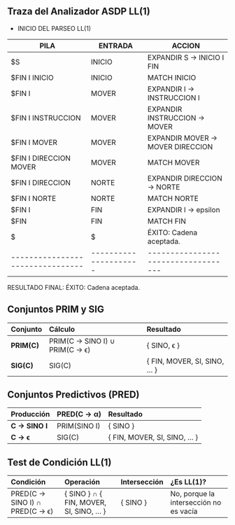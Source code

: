 ## Traza del Analizador ASDP LL(1)
 - INICIO DEL PARSEO LL(1) 

|PILA                            | ENTRADA             | ACCION                            |
|--------------------------------|---------------------|-----------------------------------|
|$S                              | INICIO              | EXPANDIR S -> INICIO I FIN        |
|$FIN I INICIO                   | INICIO              | MATCH INICIO                      |
|$FIN I                          | MOVER               | EXPANDIR I -> INSTRUCCION I       |
|$FIN I INSTRUCCION              | MOVER               | EXPANDIR INSTRUCCION -> MOVER     |
|$FIN I MOVER                    | MOVER               | EXPANDIR MOVER -> MOVER DIRECCION |
|$FIN I DIRECCION MOVER          | MOVER               | MATCH MOVER                       |
|$FIN I DIRECCION                | NORTE               | EXPANDIR DIRECCION -> NORTE       |
|$FIN I NORTE                    | NORTE               | MATCH NORTE                       |
|$FIN I                          | FIN                 | EXPANDIR I -> epsilon             |
|$FIN                            | FIN                 | MATCH FIN                         |
|$                               | $                   | ÉXITO: Cadena aceptada.           |
|--------------------------------|---------------------|-----------------------------------|
RESULTADO FINAL: ÉXITO: Cadena aceptada.

## Conjuntos PRIM y SIG

| **Conjunto** | **Cálculo**                      | **Resultado**               |
| :----------- | :------------------------------- | :-------------------------- |
| **PRIM(C)**  | PRIM(C → SINO I) ∪ PRIM(C → ϵ)   | { SINO, ϵ }                 |
| **SIG(C)**   | SIG(C)                           | { FIN, MOVER, SI, SINO, … } |

## Conjuntos Predictivos (PRED)

| **Producción** | **PRED(C → α)** | **Resultado**               |
| :------------- | :-------------- | :-------------------------- |
| **C → SINO I** | PRIM(SINO I)    | { SINO }                    |
| **C → ϵ**      | SIG(C)          | { FIN, MOVER, SI, SINO, … } |

## Test de Condición LL(1)

| **Condición**                  | **Operación**                          | **Intersección** | **¿Es LL(1)?**                           |
| :----------------------------- | :------------------------------------- | :--------------- | :--------------------------------------- |
| PRED(C → SINO I) ∩ PRED(C → ϵ) | { SINO } ∩ { FIN, MOVER, SI, SINO, … } | { SINO }         | No, porque la intersección no es vacía   |

